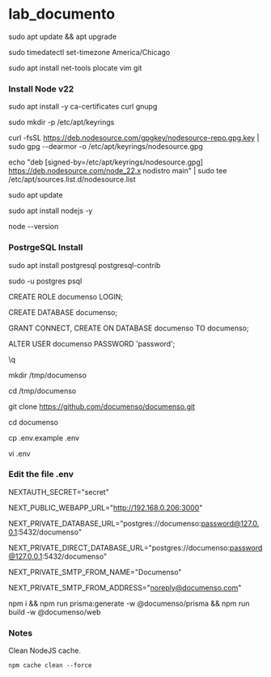 # lab_documento
sudo apt update && apt upgrade

sudo timedatectl set-timezone America/Chicago

sudo apt install net-tools plocate vim git


### Install Node v22

sudo apt install -y ca-certificates curl gnupg

sudo mkdir -p /etc/apt/keyrings

curl -fsSL https://deb.nodesource.com/gpgkey/nodesource-repo.gpg.key | sudo gpg --dearmor -o /etc/apt/keyrings/nodesource.gpg

echo "deb [signed-by=/etc/apt/keyrings/nodesource.gpg] https://deb.nodesource.com/node_22.x nodistro main" | sudo tee /etc/apt/sources.list.d/nodesource.list

sudo apt update

sudo apt install nodejs -y

node --version


### PostrgeSQL Install

sudo apt install postgresql postgresql-contrib

sudo -u postgres psql

CREATE ROLE documenso LOGIN;

CREATE DATABASE documenso;

GRANT CONNECT, CREATE ON DATABASE documenso TO documenso;

ALTER USER documenso PASSWORD 'password';

\q

mkdir /tmp/documenso

cd /tmp/documenso 

git clone https://github.com/documenso/documenso.git

cd documenso

cp .env.example .env

vi .env

### Edit the file .env 

NEXTAUTH_SECRET="secret"

NEXT_PUBLIC_WEBAPP_URL="http://192.168.0.206:3000"


NEXT_PRIVATE_DATABASE_URL="postgres://documenso:password@127.0.0.1:5432/documenso"

NEXT_PRIVATE_DIRECT_DATABASE_URL="postgres://documenso:password@127.0.0.1:5432/documenso"

NEXT_PRIVATE_SMTP_FROM_NAME="Documenso"

NEXT_PRIVATE_SMTP_FROM_ADDRESS="noreply@documenso.com"

npm i && npm run prisma:generate -w @documenso/prisma && npm run build -w @documenso/web

### Notes 

Clean NodeJS cache.

```
npm cache clean --force
```
